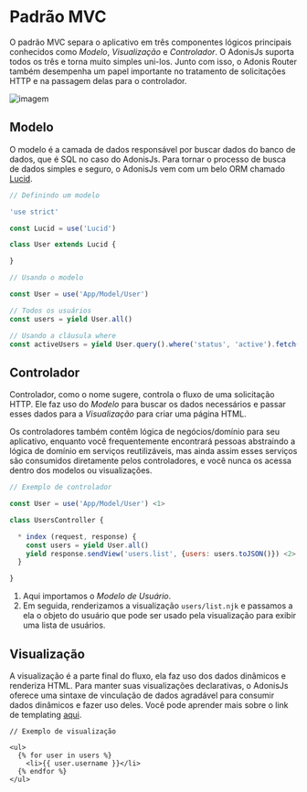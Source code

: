 # Padrão MVC

O padrão MVC separa o aplicativo em três componentes lógicos principais conhecidos como *Modelo*, *Visualização* e *Controlador*. O AdonisJs suporta todos os três e torna muito simples uni-los. Junto com isso, o Adonis Router também desempenha um papel importante no tratamento de solicitações HTTP e na passagem delas para o controlador.

![imagem](/docs/assets/MVC-Flow-Chart_ccz2zb.jpg)

## Modelo
O modelo é a camada de dados responsável por buscar dados do banco de dados, que é SQL no caso do AdonisJs. Para tornar o processo de busca de dados simples e seguro, o AdonisJs vem com um belo ORM chamado [Lucid](/docs/06-lucid/01-lucid.md).

```js
// Definindo um modelo

'use strict'

const Lucid = use('Lucid')

class User extends Lucid {

}
```

```js
// Usando o modelo

const User = use('App/Model/User')

// Todos os usuários
const users = yield User.all()

// Usando a cláusula where
const activeUsers = yield User.query().where('status', 'active').fetch()
```

## Controlador
Controlador, como o nome sugere, controla o fluxo de uma solicitação HTTP. Ele faz uso do *Modelo* para buscar os dados necessários e passar esses dados para a *Visualização* para criar uma página HTML.

Os controladores também contêm lógica de negócios/domínio para seu aplicativo, enquanto você frequentemente encontrará pessoas abstraindo a lógica de domínio em serviços reutilizáveis, mas ainda assim esses serviços são consumidos diretamente pelos controladores, e você nunca os acessa dentro dos modelos ou visualizações.

```js
// Exemplo de controlador

const User = use('App/Model/User') <1>

class UsersController {

  * index (request, response) {
    const users = yield User.all()
    yield response.sendView('users.list', {users: users.toJSON()}) <2>
  }

}
```

1. Aqui importamos o *Modelo de Usuário*.
2. Em seguida, renderizamos a visualização `users/list.njk` e passamos a ela o objeto do usuário que pode ser usado pela visualização para exibir uma lista de usuários.

## Visualização
A visualização é a parte final do fluxo, ela faz uso dos dados dinâmicos e renderiza HTML. Para manter suas visualizações declarativas, o AdonisJs oferece uma sintaxe de vinculação de dados agradável para consumir dados dinâmicos e fazer uso deles. Você pode aprender mais sobre o link de templating [aqui](/src/docs/04-views/02-templating.md).

```twig
// Exemplo de visualização

<ul>
  {% for user in users %}
    <li>{{ user.username }}</li>
  {% endfor %}
</ul>
```
